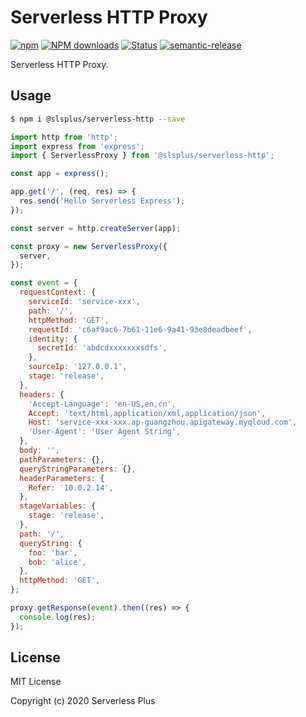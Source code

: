 # Serverless HTTP Proxy

[![npm](https://img.shields.io/npm/v/@slsplus/serverless-http)](http://www.npmtrends.com/@slsplus/serverless-http)
[![NPM downloads](http://img.shields.io/npm/dm/@slsplus/serverless-http.svg?style=flat-square)](http://www.npmtrends.com/@slsplus/serverless-http)
[![Status](https://github.com/serverless-plus/serverless-http/workflows/Test/badge.svg?branch=master)](https://github.com/serverless-plus/serverless-http/actions?query=workflow:Test+branch:master)
[![semantic-release](https://img.shields.io/badge/%20%20%F0%9F%93%A6%F0%9F%9A%80-semantic--release-e10079.svg)](https://github.com/semantic-release/semantic-release)

Serverless HTTP Proxy.

## Usage

```bash
$ npm i @slsplus/serverless-http --save
```

```js
import http from 'http';
import express from 'express';
import { ServerlessProxy } from '@slsplus/serverless-http';

const app = express();

app.get('/', (req, res) => {
  res.send('Hello Serverless Express');
});

const server = http.createServer(app);

const proxy = new ServerlessProxy({
  server,
});

const event = {
  requestContext: {
    serviceId: 'service-xxx',
    path: '/',
    httpMethod: 'GET',
    requestId: 'c6af9ac6-7b61-11e6-9a41-93e8deadbeef',
    identity: {
      secretId: 'abdcdxxxxxxxsdfs',
    },
    sourceIp: '127.0.0.1',
    stage: 'release',
  },
  headers: {
    'Accept-Language': 'en-US,en,cn',
    Accept: 'text/html,application/xml,application/json',
    Host: 'service-xxx-xxx.ap-guangzhou.apigateway.myqloud.com',
    'User-Agent': 'User Agent String',
  },
  body: '',
  pathParameters: {},
  queryStringParameters: {},
  headerParameters: {
    Refer: '10.0.2.14',
  },
  stageVariables: {
    stage: 'release',
  },
  path: '/',
  queryString: {
    foo: 'bar',
    bob: 'alice',
  },
  httpMethod: 'GET',
};

proxy.getResponse(event).then((res) => {
  console.log(res);
});
```

## License

MIT License

Copyright (c) 2020 Serverless Plus
